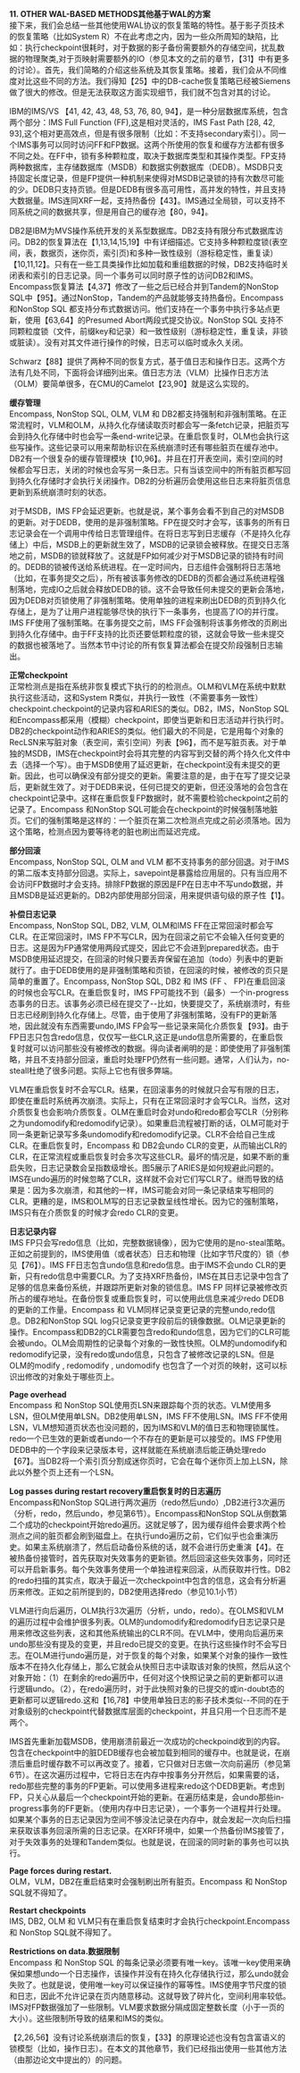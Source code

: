 **11. OTHER WAL-BASED METHODS其他基于WAL的方案**  
接下来，我们会总结一些其他使用WAL协议的恢复策略的特性。基于影子页技术的恢复策略（比如System R）不在此考虑之内，因为一些众所周知的缺陷，比如：执行checkpoint很耗时，对于数据的影子备份需要额外的存储空间，扰乱数据的物理聚类,对于页映射需要额外的IO（参见本文的之前的章节，【31】中有更多的讨论）。首先，我们简略的介绍这些系统及其恢复策略。接着，我们会从不同维度对比这些不同的方法。我们得知【25】中的DB-cache恢复策略已经被Siemens做了很大的修改。但是无法获取这方面实现细节，我们就不包含对其的讨论。  

IBM的IMS/VS 【41, 42, 43, 48, 53, 76, 80, 94】，是一种分层数据库系统，包含两个部分：IMS Full Function (FF),这是相对灵活的，IMS Fast Path [28, 42, 93],这个相对更高效点，但是有很多限制（比如：不支持secondary索引）。同一个IMS事务可以同时访问FF和FP数据。这两个所使用的恢复和缓存方法都有很多不同之处。在FF中，锁有多种颗粒度，取决于数据库类型和其操作类型。FP支持两种数据库，主存储数据库（MSDB）和数据实例数据库（DEDB）。MSDB只支持固定长度记录，但是FP提供一种机制来使得对MSDB记录锁的持有次数尽可能的少。DEDB只支持页锁。但是DEDB有很多高可用性，高并发的特性，并且支持大数据量。IMS连同XRF一起，支持热备份【43】。IMS通过全局锁，可以支持不同系统之间的数据共享，但是用自己的缓存池【80，94】。 
 
DB2是IBM为MVS操作系统开发的关系型数据库。DB2支持有限分布式数据库访问。DB2的恢复算法在【1,13,14,15,19】中有详细描述。它支持多种颗粒度锁(表空间，表，数据页，迷你页，索引页)和多种一致性级别（游标稳定性，重复读）【10,11,12】。只有在一些工具类操作比如加载和重组数据的时候，DB2支持临时关闭表和索引的日志记录。同一个事务可以同时原子性的访问DB2和IMS。Encompass恢复算法【4,37】修改了一些之后已经合并到Tandem的NonStop SQL中【95】。通过NonStop，Tandem的产品就能够支持热备份。Encompass和NonStop SQL 都支持分布式数据访问。他们支持在一个事务中执行多站点更新，使用【63,64】的Presumed Abort两段式提交协议。NonStop SQL 支持不同颗粒度锁（文件，前缀key和记录）和一致性级别（游标稳定性，重复读，非锁或脏读）。没有对其文件进行操作的时候，日志可以临时或永久关闭。  

Schwarz【88】提供了两种不同的恢复方式，基于值日志和操作日志。这两个方法有几处不同，下面将会详细列出来。值日志方法（VLM）比操作日志方法（OLM）要简单很多，在CMU的Camelot【23,90】就是这么实现的。  

**缓存管理**  
Encompass, NonStop SQL, OLM, VLM 和 DB2都支持强制和非强制策略。在正常流程时，VLM和OLM，从持久化存储读取页时都会写一条fetch记录，把脏页写会到持久化存储中时也会写一条end-write记录。在重启恢复时，OLM也会执行这些写操作。这些记录可以用来帮助标识在系统崩溃时还有哪些脏页在缓存池中。DB2有一个很复杂的缓存管理模块【10,96】。并且在打开表空间，索引空间的时候都会写日志，关闭的时候也会写另一条日志。只有当该空间中的所有脏页都写回到持久化存储时才会执行关闭操作。DB2的分析遍历会使用这些日志来将脏页信息更新到系统崩溃时刻的状态。  

对于MSDB，IMS FP会延迟更新。也就是说，某个事务会看不到自己的对MSDB的更新。对于DEDB，使用的是非强制策略。FP在提交时才会写，该事务的所有日志记录会在一个调用中传给日志管理组件。在将日志写到日志缓存（不是持久化存储上）中后，MSDB上的更新就生效了，MSDB的记录锁会被释放。在提交日志落地之前，MSDB的锁就释放了。这就是FP如何减少对于MSDB记录的锁持有时间的。DEDB的锁被传送给系统进程。在一定时间内，日志组件会强制将日志落地（比如，在事务提交之后），所有被该事务修改的DEDB的页都会通过系统进程强制落地，完成IO之后就会释放DEDB的锁。这不会导致任何未提交的更新会落地，因为DEDB对页锁使用了非强制策略。使用单独的进程来刷出DEDB的页到持久化存储上，是为了让用户进程能够尽快的执行下一条事务，也提高了IO的并行度。IMS FF使用了强制策略。在事务提交之前，IMS FF会强制将该事务修改的页刷出到持久化存储中。由于FF支持的比页还要低颗粒度的锁，这就会导致一些未提交的数据也被落地了。当然本节中讨论的所有恢复算法都会在提交阶段强制日志输出。  

**正常checkpoint**  
正常检测点是指在系统非恢复模式下执行的的检测点。OLM和VLM在系统中默默执行这些活动，这和System R类似，并执行一致性（不需要事务一致性）checkpoint.checkpoint的记录内容和ARIES的类似。DB2，IMS，NonStop SQL和Encompass都采用（模糊）checkpoint，即使当更新和日志活动并行执行时。DB2的checkpoint动作和ARIES的类似。他们最大的不同是，它是用每个对象的RecLSN来写脏对象（表空间，索引空间）列表【96】，而不是写脏页表。对于单独的MSDB，IMS在checkpoint时会将其完整的内容写到交替的两个持久化文件中去（选择一个写）。由于MSDB使用了延迟更新，在checkpoint没有未提交的更新。因此，也可以确保没有部分提交的更新。需要注意的是，由于在写了提交记录后，更新就生效了。对于DEDB来说，任何已提交的更新，但还没落地的会包含在checkpoint记录中。这样在重启恢复FP数据时，就不需要检验checkpoint之前的记录了。Encompass 和NonStop SQL可能会在checkpoint的时候强制落地脏页。它们的强制策略是这样的：一个脏页在第二次检测点完成之前必须落地。因为这个策略，检测点因为要等待老的脏也刷出而延迟完成。  

**部分回滚**  
Encompass, NonStop SQL, OLM and VLM 都不支持事务的部分回退。对于IMS的第二版本支持部分回退。实际上，savepoint是暴露给应用层的。只有当应用不会访问FP数据时才会支持。排除FP数据的原因是FP在日志中不写undo数据，并且MSDB是延迟更新的。DB2内部使用部分回滚，用来提供语句级的原子性【1】。  

**补偿日志记录**  
Encompass, NonStop SQL, DB2, VLM, OLM和IMS FF在正常回滚时都会写CLR。在正常回滚时，IMS FP不写CLR，因为在回滚之前它不会输入任何变更的日志。这是因为FP通常使用两段式提交，因此它不会进到prepared状态。由于MSDB使用延迟提交，在回滚的时候只要丢弃保留在追加（todo）列表中的更新就行了。由于DEDB使用的是非强制策略和页锁，在回滚的时候，被修改的页只是简单的重置了。Encompass, NonStop SQL, DB2 和 IMS (FF 、 FP)在重启回滚的时候也会写CLR。在重启恢复时，IMS FP可能找不到（最多）一个in-progress态事务的日志。该事务必须已经在提交了--比如，快要提交了，系统崩溃时，有些日志已经刷到持久化存储上。尽管，由于使用了非强制策略，没有FP的更新落地，因此就没有东西需要undo,IMS FP会写一些记录来简化介质恢复【93】。由于FP日志只包含redo信息，仅仅写一些CLR,这正是undo信息所需要的，在重启恢复时就可以访问那些没有被修改的数据。得向读者阐明的是：即使使用了非强制策略，并且不支持部分回滚，重启时处理FP仍然有一些问题。通常，人们认为，no-steall杜绝了很多问题。实际上它也有很多弊端。  

VLM在重启恢复时不会写CLR。结果，在回滚事务的时候就只会写有限的日志，即使在重启时系统再次崩溃。实际上，只有在正常回滚时才会写CLR。当然，这对介质恢复也会影响介质恢复。OLM在重启时会对undo和redo都会写CLR（分别称之为undomodify和redomodify记录）。如果重启流程被打断的话，OLM可能对于同一条更新记录写多条undomodify和redomodify记录。CLR不会给自己生成CLR。在重启恢复时，Encompass 和 DB2会undo CLR的变更，从而输出CLR的CLR，在正常流程或重启恢复时会多次写这些CLR。最坏的情况是，如果不断的重启失败，日志记录数会呈指数级增长。图5展示了ARIES是如何规避此问题的。IMS在undo遍历的时候忽略了CLR，这样就不会对它们写CLR了。继而导致的结果是：因为多次崩溃，和其他的一样，IMS可能会对同一条记录结束写相同的CLR。更糟的是，IMS和OLM写的日志记录数呈线性增长。因为它的强制策略，IMS只有在介质恢复的时候才会redo CLR的变更。  

**日志记录内容**  
IMS FP只会写redo信息（比如，完整数据镜像），因为它使用的是no-steal策略。正如之前提到的，IMS使用值（或者状态）日志和物理（比如字节尺度的）锁（参见【76】）。IMS FF日志包含undo信息和redo信息。由于IMS不会undo  CLR的更新，只有redo信息中需要CLR。为了支持XRF热备份，IMS在其日志记录中包含了足够的信息来备份系统，并跟踪所更新对象的锁信息。IMS FP 同样记录被修改页所占的缓存地址。在备份恢复或重启恢复时，可以使用此信息来减少redo DEDB的更新的工作量。Encompass 和 VLM同样记录变更记录的完整undo,redo信息。DB2和NonStop SQL log只记录变更字段前后的镜像数据。OLM记录更新的操作。Encompass和DB2的CLR需要包含redo和undo信息，因为它们的CLR可能会被undo。OLM会周期性的记录每个对象的一致性快照。OLM的undomodify和redomodify记录，没有redo或undo信息，只包含了被修改记录的LSN。但是OLM的modify , redomodify , undomodify 也包含了一个对页的映射，这可以标识出修改的对象处于哪些页上。  

**Page overhead**  
Encompass 和 NonStop SQL使用页LSN来跟踪每个页的状态。VLM使用多LSN，但OLM使用单LSN。DB2使用单LSN，IMS FF不使用LSN。IMS FF不使用LSN，VLM想知道页状态也没问题的，因为IMS和VLM的值日志和物理锁属性。redo一个已生效的更新或者undo一个不存在的更新是可以接受的。IMS FP使用DEDB中的一个字段来记录版本号，这样就能在系统崩溃后能正确处理redo【67】。当DB2将一个索引页分割成迷你页时，它会在每个迷你页上加上LSN，除此以外整个页上还有一个LSN。  

**Log passes during restart recovery重启恢复时的日志遍历**  
Encompass和NonStop SQL进行两次遍历（redo然后undo）,DB2进行3次遍历（分析，redo，然后undo，参见第6节）。Encompass和NonStop SQL从倒数第二个成功的checkpoint开始redo遍历。这就足够了，因为缓存组件会要求两个检测点之间的脏页都会刷到磁盘上。在执行undo遍历之前，它们似乎也会重演历史。如果主系统崩溃了，然后启动备份系统的话，就不会进行历史重演【4】。在被热备份接管时，首先获取对失效事务的更新锁。然后回滚这些失效事务，同时还可以开启新事务。每个失效事务使用一个单独进程来回滚，从而获取并行性。DB2的redo扫描的其实点，取决于最近一次checkpoint中包含的信息，这会有分析遍历来修改。正如之前所提到的，DB2使用选择redo（参见10.1小节）  

VLM进行向后遍历，OLM执行3次遍历（分析，undo，redo）。在OLMS和VLM的遍历过程中会维护很多列表。OLM的undomodify和redomodify日志记录只是用来修改这些列表，这和其他系统输出的CLR不同。在VLM中，使用向后遍历来undo那些没有提及的变更，并且redo已提交的变更。在执行这些操作时不会写日志。在OLM进行undo遍历是，对于恢复的每个对象，如果某个对象的操作一致性版本不在持久化存储上，那么它就会从快照日志中读取该对象的快照，然后从这个对象开始：（1）在剩余的redo遍历中，任何对这个快照记录之前的更新都可以进行逻辑undo。（2），在redo遍历时，对于此快照对象的已提交的或in-doubt态的更新都可以逻辑redo.这和【16,78】中使用单独日志的影子技术类似--不同的在于对象级别的checkpoint代替数据库层面的checkpoint，并且只用一个日志而不是两个。  

IMS首先重新加载MSDB，使用崩溃前最近一次成功的checkpoind收到的内容。包含在checkpoint中的脏DEDB缓存也会被加载到相同的缓存中。也就是说，在崩溃后重启时缓存数不可以再改变了。接着，它只做对日志做一次向前遍历（参见第6节）。在这次遍历过程中，它将日志在内存中按事务分开然后，如果需要的话，redo那些完整的事务的FP更新。可以使用多进程来redo这个DEDB更新。考虑到FP，只关心从最后一个checkpoint开始的更新。在遍历结束是，会undo那些in-progress事务的FF更新。（使用内存中日志记录），一个事务一个进程并行处理。如果某个事务的日志记录因为空间不够没法记录在内存中，就会发起一次向后扫描来获取该事务回滚所需的日志记录。在XRF环境中，如果一个热备份IMS接管了，对于失效事务的处理和Tandem类似。也就是说，在回滚的同时新的事务也可以执行。  

**Page forces during restart.**  
OLM，VLM，DB2在重启结束时会强制刷出所有脏页。Encompass 和 NonStop SQL就不得知了。  

**Restart checkpoints**  
IMS, DB2, OLM 和 VLM只有在重启恢复结束时才会执行checkpoint.Encompass 和 NonStop SQL就不得知了。   

**Restrictions on data.数据限制**  
Encompass 和 NonStop SQL 的每条记录必须要有唯一key。该唯一key使用来确保如果想undo一个日志操作，该操作并没有在持久化存储执行过，那么undo就会失败了。也就是说，使用唯一key可以保证操作的幂等性。IMS使用字节尺度的锁和日志，因此不允许记录在页内随意移动。这就导致了碎片化，空间利用率较低。IMS对FP数据强加了一些限制。VLM要求数据分隔成固定整数长度（小于一页的大小）。这些限制所导致的结果和IMS的类似。  

【2,26,56】没有讨论系统崩溃后的恢复，【33】的原理论述也没有包含富语义的锁模型（比如，操作日志）。在本文的其他章节，我们已经指出使用一些其他方法（由那边论文中提出的）的问题。  

